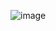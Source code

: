 
![image](https://user-images.githubusercontent.com/102617782/168441770-002c35bc-4c04-485e-bda6-993ce11035a9.png)
